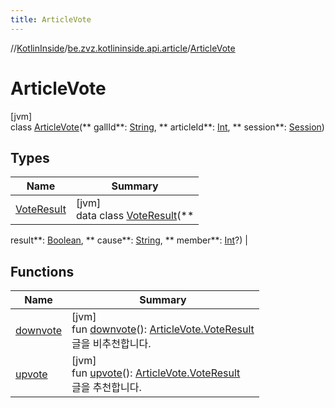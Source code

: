 ```yaml
---
title: ArticleVote
---
```

//[KotlinInside](../../../index.html)/[be.zvz.kotlininside.api.article](../index.html)/[ArticleVote](index.html)

# ArticleVote

[jvm]\
class [ArticleVote](index.html)(**
gallId**: [String](https://kotlinlang.org/api/latest/jvm/stdlib/kotlin/-string/index.html), **
articleId**: [Int](https://kotlinlang.org/api/latest/jvm/stdlib/kotlin/-int/index.html), **
session**: [Session](../../be.zvz.kotlininside.session/-session/index.html))

## Types

| Name | Summary |
|---|---|
| [VoteResult](-vote-result/index.html) | [jvm]<br>data class [VoteResult](-vote-result/index.html)(**
result**: [Boolean](https://kotlinlang.org/api/latest/jvm/stdlib/kotlin/-boolean/index.html), **
cause**: [String](https://kotlinlang.org/api/latest/jvm/stdlib/kotlin/-string/index.html), **
member**: [Int](https://kotlinlang.org/api/latest/jvm/stdlib/kotlin/-int/index.html)?) |

## Functions

| Name | Summary |
|---|---|
| [downvote](downvote.html) | [jvm]<br>fun [downvote](downvote.html)(): [ArticleVote.VoteResult](-vote-result/index.html)<br>글을 비추천합니다. |
| [upvote](upvote.html) | [jvm]<br>fun [upvote](upvote.html)(): [ArticleVote.VoteResult](-vote-result/index.html)<br>글을 추천합니다. |


